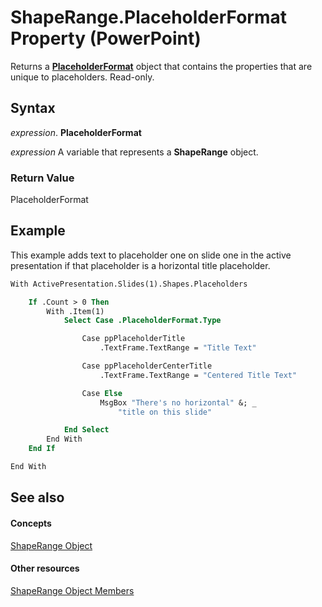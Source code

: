 
# ShapeRange.PlaceholderFormat Property (PowerPoint)

Returns a  **[PlaceholderFormat](5e204d07-7ec0-b08c-497c-7f0174d28782.md)** object that contains the properties that are unique to placeholders. Read-only.


## Syntax

 _expression_. **PlaceholderFormat**

 _expression_ A variable that represents a **ShapeRange** object.


### Return Value

PlaceholderFormat


## Example

This example adds text to placeholder one on slide one in the active presentation if that placeholder is a horizontal title placeholder.


```vb
With ActivePresentation.Slides(1).Shapes.Placeholders

    If .Count > 0 Then
        With .Item(1)
            Select Case .PlaceholderFormat.Type

                Case ppPlaceholderTitle
                    .TextFrame.TextRange = "Title Text"

                Case ppPlaceholderCenterTitle
                    .TextFrame.TextRange = "Centered Title Text"

                Case Else
                    MsgBox "There's no horizontal" &; _
                        "title on this slide"

            End Select
        End With
    End If

End With
```


## See also


#### Concepts


[ShapeRange Object](0a194183-380e-ffb6-9336-b5bd311e917d.md)
#### Other resources


[ShapeRange Object Members](cf57a537-e6cd-ad43-45db-0683e288e850.md)
